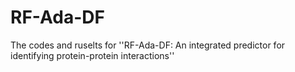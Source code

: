 # RF-Ada-DF
The codes and ruselts for ''RF-Ada-DF: An integrated predictor for identifying protein-protein interactions''
